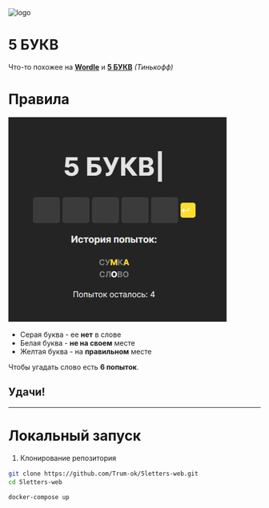 <div><img src='./frontend/public/5llogo.ico' alt ='logo' width=90px><h1>5 БУКВ</h1></div>


Что-то похожее на [**Wordle**](https://wordlegame.org/) и [**5 БУКВ**](https://5bukv.tinkoff.ru/) *(Тинькофф)*


# Правила

![5букв](./_assets/scr.jpg)

- Серая буква - ее **нет** в слове
- Белая буква - **не на своем** месте
- Желтая буква - на **правильном** месте

Чтобы угадать слово есть **6 попыток**.


## Удачи!

<hr>

# Локальный запуск
1. Клонирование репозитория
```bash
git clone https://github.com/Trum-ok/5letters-web.git
cd 5letters-web
```

```bash
docker-compose up
```